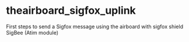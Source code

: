 # theairboard_sigfox_uplink
First steps to send a Sigfox message using the airboard with sigfox shield SigBee (Atim module)
